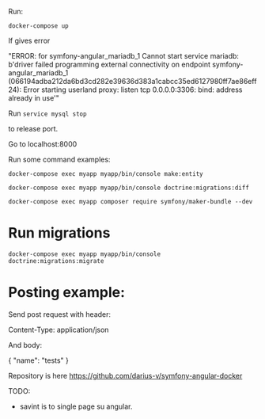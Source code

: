 Run:

`docker-compose up`

If gives error

"ERROR: for symfony-angular_mariadb_1  Cannot start service mariadb: b'driver failed programming external connectivity on endpoint symfony-angular_mariadb_1 (066194adba212da6bd3cd282e39636d383a1cabcc35ed6127980ff7ae86eff24): Error starting userland proxy: listen tcp 0.0.0.0:3306: bind: address already in use'"

Run 
`service mysql stop`

to release port.

Go to localhost:8000

Run some command examples:

`docker-compose exec myapp myapp/bin/console make:entity`

`docker-compose exec myapp myapp/bin/console doctrine:migrations:diff `



`docker-compose exec myapp composer require symfony/maker-bundle --dev`

Run migrations
=
`docker-compose exec myapp myapp/bin/console doctrine:migrations:migrate`

Posting example:
=

Send post request with header:

Content-Type: application/json

And body: 

{
  "name": "tests"
}

Repository is here https://github.com/darius-v/symfony-angular-docker

TODO:

* savint is to single page su angular.